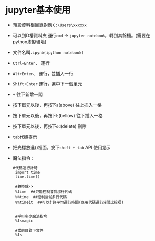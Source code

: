 # jupyter基本使用

- 預設資料根目錄對應 `C:\Users\xxxxxx`

- 可以到D槽資料夾 運行`cmd` -> `jupyter notebook`，轉到其餘槽。(需要在python虛擬環境)

- 文件名叫`.ipynb(ipython notebook)`

- `Ctrl+Enter`、 運行
- `Alt+Enter`、  運行，並插入一行
- `Shift+Enter`  運行，選中下一個單元

- `+` 往下新增一閣

- 按下單元以後，再按下`a`(above) 往上插入一格
- 按下單元以後，再按下`b`(bellow) 往下插入一格

- 按下單元以後，再按下`dd`(delete) 刪除

- `tab`代碼提示

- 把光標放進()裡面，按下`shift + tab` API 使用提示

- 魔法指令 :
      
      #代碼運行計時
       import time
       time.time() 
       
       #轉換成->
       %time  ##只能控制當前那行代碼
       %%time  ##控制當前多行代碼       
       %%timeit  ##可以計算平均運行時間(應用代碼運行時間比較短)
       
       
       #呼叫多少魔法指令
       %lsmagic 
       
       #當前目錄下文件
       %ls 
       
  

